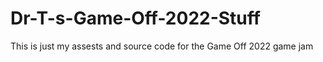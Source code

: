 # Dr-T-s-Game-Off-2022-Stuff

This is just my assests and source code for the Game Off 2022 game jam
